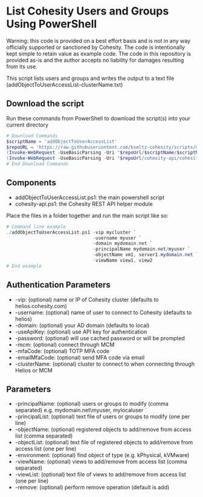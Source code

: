 # List Cohesity Users and Groups Using PowerShell

Warning: this code is provided on a best effort basis and is not in any way officially supported or sanctioned by Cohesity. The code is intentionally kept simple to retain value as example code. The code in this repository is provided as-is and the author accepts no liability for damages resulting from its use.

This script lists users and groups and writes the output to a text file (addObjectToUserAccessList-clusterName.txt)  

## Download the script

Run these commands from PowerShell to download the script(s) into your current directory

```powershell
# Download Commands
$scriptName = 'addObjectToUserAccessList'
$repoURL = 'https://raw.githubusercontent.com/bseltz-cohesity/scripts/master/powershell'
(Invoke-WebRequest -UseBasicParsing -Uri "$repoUrl/$scriptName/$scriptName.ps1").content | Out-File "$scriptName.ps1"; (Get-Content "$scriptName.ps1") | Set-Content "$scriptName.ps1"
(Invoke-WebRequest -UseBasicParsing -Uri "$repoUrl/cohesity-api/cohesity-api.ps1").content | Out-File cohesity-api.ps1; (Get-Content cohesity-api.ps1) | Set-Content cohesity-api.ps1
# End Download Commands
```

## Components

* addObjectToUserAccessList.ps1: the main powershell script
* cohesity-api.ps1: the Cohesity REST API helper module

Place the files in a folder together and run the main script like so:

```powershell
# Command line example
./addObjectToUserAccessList.ps1 -vip mycluster `
                                -username myuser `
                                -domain mydomain.net `
                                -principalName mydomain.net/myuser `
                                -objectName vm1, server1.mydomain.net `
                                -viewName view1, view2
# End example
```

## Authentication Parameters

* -vip: (optional) name or IP of Cohesity cluster (defaults to helios.cohesity.com)
* -username: (optional) name of user to connect to Cohesity (defaults to helios)
* -domain: (optional) your AD domain (defaults to local)
* -useApiKey: (optional) use API key for authentication
* -password: (optional) will use cached password or will be prompted
* -mcm: (optional) connect through MCM
* -mfaCode: (optional) TOTP MFA code
* -emailMfaCode: (optional) send MFA code via email
* -clusterName: (optional) cluster to connect to when connecting through Helios or MCM

## Parameters

* -principalName: (optional) users or groups to modify (comma separated) e.g. mydomain.net\myuser, mylocaluser `
* -principalList: (optional) text file of users or groups to modify (one per line)
* -objectName: (optional) registered objects to add/remove from access list (comma separated)
* -objectList: (optional) text file of registered objects to add/remove from access list (one per line)
* -environment: (optional) find object of type (e.g. kPhysical, kVMware)
* -viewName: (optional) views to add/remove from access list (comma separated)
* -viewList: (optional) text file of views to add/remove from access list (one per line)
* -remove: (optional) perform remove operation (default is add)
